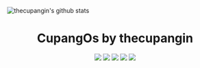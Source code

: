 ![thecupangin's github stats](https://github-readme-stats.vercel.app/api?username=thecupangin&hide=["issues","prs"]&show_icons=true&theme=tokyonight&langs_count=1)
<div align="center">
<h1 align="center">CupangOs by thecupangin</h1>
<img src="https://img.shields.io/github/issues/thecupangin/cupang?color=green">
<img src="https://img.shields.io/github/stars/thecupangin/cupang?color=yellow">
<img src="https://img.shields.io/github/forks/thecupangin/cupang?color=orange">
<img src="https://img.shields.io/github/license/thecupangin/cupang?color=ff69b4">
<img src="https://img.shields.io/github/languages/code-size/thecupangin/cupang?color=blueviolet">
</div>

